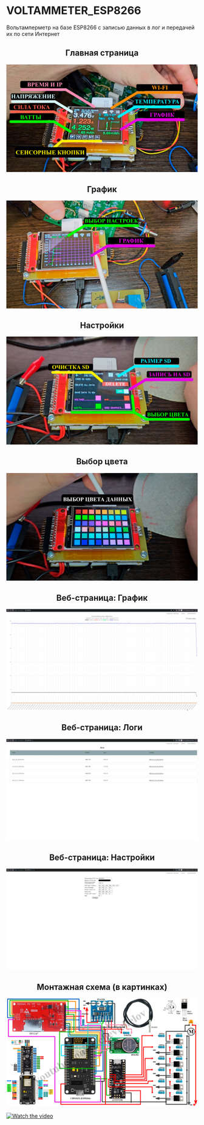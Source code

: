 # VOLTAMMETER_ESP8266
Вольтамперметр на базе ESP8266 с записью данных в лог и передачей их по сети Интернет

<h2 align="center">Главная страница</h2>
<img src="https://github.com/chevichelov/VOLTAMMETER_ESP8266/blob/main/IMG/MAIN.jpg" />

<h2 align="center">График</h2>
<img src="https://github.com/chevichelov/VOLTAMMETER_ESP8266/blob/main/IMG/GRAPH.jpg" />

<h2 align="center">Настройки</h2>
<img src="https://github.com/chevichelov/VOLTAMMETER_ESP8266/blob/main/IMG/SETTINGS.jpg" />

<h2 align="center">Выбор цвета</h2>
<img src="https://github.com/chevichelov/VOLTAMMETER_ESP8266/blob/main/IMG/COLORS.jpg" />

<h2 align="center">Веб-страница: График</h2>
<img src="https://github.com/chevichelov/VOLTAMMETER_ESP8266/blob/main/IMG/WEB_GRAPH.jpg" />

<h2 align="center">Веб-страница: Логи</h2>
<img src="https://github.com/chevichelov/VOLTAMMETER_ESP8266/blob/main/IMG/WEB_LOGS.jpg" />

<h2 align="center">Веб-страница: Настройки</h2>
<img src="https://github.com/chevichelov/VOLTAMMETER_ESP8266/blob/main/IMG/WEB_SETTINGS.jpg" />

<h2 align="center">Монтажная схема (в картинках)</h2>
<img src="https://github.com/chevichelov/VOLTAMMETER_ESP8266/blob/main/IMG/BOARD.jpg?raw=true" />

[![Watch the video](https://www.youtube.com/watch?v=tQwCpL5yR5U/maxresdefault.jpg)](https://www.youtube.com/watch?v=tQwCpL5yR5U)
